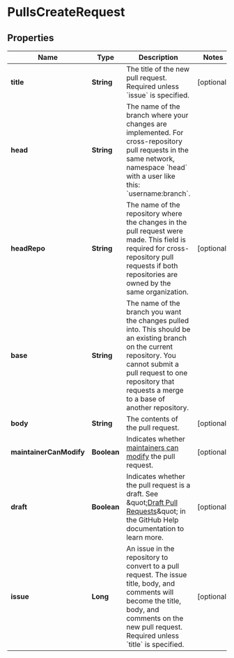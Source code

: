 

# PullsCreateRequest


## Properties

| Name | Type | Description | Notes |
|------------ | ------------- | ------------- | -------------|
|**title** | **String** | The title of the new pull request. Required unless &#x60;issue&#x60; is specified. |  [optional] |
|**head** | **String** | The name of the branch where your changes are implemented. For cross-repository pull requests in the same network, namespace &#x60;head&#x60; with a user like this: &#x60;username:branch&#x60;. |  |
|**headRepo** | **String** | The name of the repository where the changes in the pull request were made. This field is required for cross-repository pull requests if both repositories are owned by the same organization. |  [optional] |
|**base** | **String** | The name of the branch you want the changes pulled into. This should be an existing branch on the current repository. You cannot submit a pull request to one repository that requests a merge to a base of another repository. |  |
|**body** | **String** | The contents of the pull request. |  [optional] |
|**maintainerCanModify** | **Boolean** | Indicates whether [maintainers can modify](https://docs.github.com/articles/allowing-changes-to-a-pull-request-branch-created-from-a-fork/) the pull request. |  [optional] |
|**draft** | **Boolean** | Indicates whether the pull request is a draft. See \&quot;[Draft Pull Requests](https://docs.github.com/articles/about-pull-requests#draft-pull-requests)\&quot; in the GitHub Help documentation to learn more. |  [optional] |
|**issue** | **Long** | An issue in the repository to convert to a pull request. The issue title, body, and comments will become the title, body, and comments on the new pull request. Required unless &#x60;title&#x60; is specified. |  [optional] |




